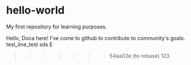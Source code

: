 # hello-world
My first repository for learning purposes. 

Hello, Doca here! I've come to github to contribute to community's goals.
test_line_test
sds
E
>>>>>>> 54aa02e (to rebase)
123
